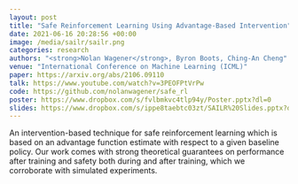 ```yaml
---
layout: post
title: "Safe Reinforcement Learning Using Advantage-Based Intervention"
date: 2021-06-16 20:28:56 +00:00
image: /media/sailr/sailr.png
categories: research
authors: "<strong>Nolan Wagener</strong>, Byron Boots, Ching-An Cheng"
venue: "International Conference on Machine Learning (ICML)"
paper: https://arxiv.org/abs/2106.09110
talk: https://www.youtube.com/watch?v=3PEOFPtVrPw
code: https://github.com/nolanwagener/safe_rl
poster: https://www.dropbox.com/s/fvlbmkvc4tlp94y/Poster.pptx?dl=0
slides: https://www.dropbox.com/s/ippe8taebtc03zt/SAILR%20Slides.pptx?dl=0
---
```

An intervention-based technique for safe reinforcement learning which is based on an advantage function estimate with respect to a given baseline policy.
Our work comes with strong theoretical guarantees on performance after training and safety both during and after training, which we corroborate with simulated experiments.
